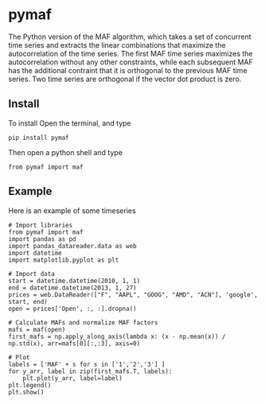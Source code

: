 # pymaf

The Python version of the MAF algorithm, which takes a set of concurrent time series and extracts the linear combinations that maximize the autocorrelation of the time series. The first MAF time series maximizes the autocorrelation without any other constraints, while each subsequent MAF has the additional contraint that it is orthogonal to the previous MAF time series. Two time series are orthogonal if the vector dot product is zero. 

## Install

To install
Open the terminal, and type
```
pip install pymaf
```

Then open a python shell and type 
```
from pymaf import maf
```

## Example
Here is an example of some timeseries
```
# Import libraries
from pymaf import maf
import pandas as pd
import pandas_datareader.data as web
import datetime
import matplotlib.pyplot as plt

# Import data
start = datetime.datetime(2010, 1, 1)
end = datetime.datetime(2013, 1, 27)
prices = web.DataReader(["F", "AAPL", "GOOG", "AMD", "ACN"], 'google', start, end)
open = prices['Open', :, :].dropna()

# Calculate MAFs and normalize MAF factors
mafs = maf(open)
first_mafs = np.apply_along_axis(lambda x: (x - np.mean(x)) / np.std(x), arr=mafs[0][:,:3], axis=0)

# Plot
labels = ['MAF' + s for s in ['1','2','3'] ]
for y_arr, label in zip(first_mafs.T, labels):
	plt.plot(y_arr, label=label)
plt.legend()
plt.show()
```